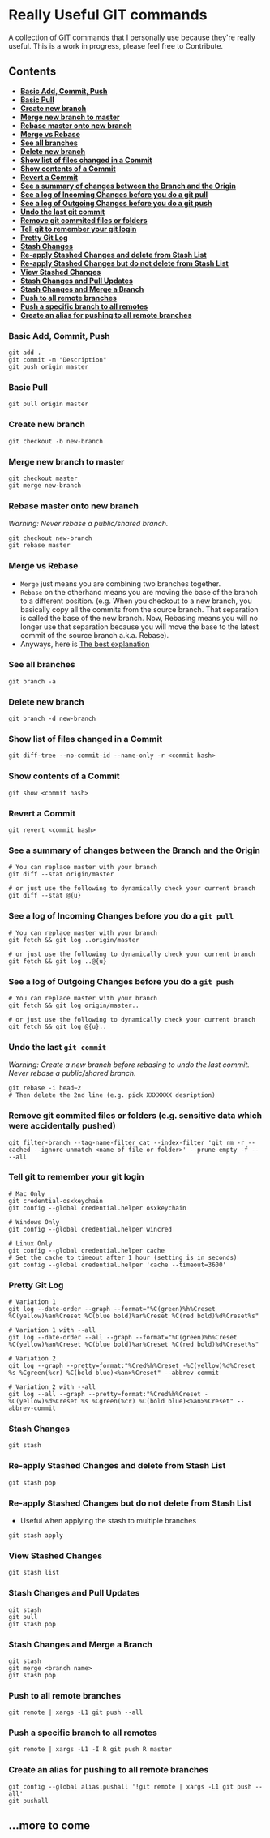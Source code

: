 # Really Useful GIT commands
A collection of GIT commands that I personally use because they're really useful. This is a work in progress, please feel free to Contribute.

## Contents
* **[Basic Add, Commit, Push](#basic-add-commit-push)**
* **[Basic Pull](#BasicPull)**
* **[Create new branch](#CreateNewBranch)**
* **[Merge new branch to master](#MergeNewBranchToMaster)**
* **[Rebase master onto new branch](#RebaseMasterOntoNewBranch)**
* **[Merge vs Rebase](#MergeVsRebase)**
* **[See all branches](#SeeAllBranches)**
* **[Delete new branch](#DeleteNewBranch)**
* **[Show list of files changed in a Commit](#ShowListOfFilesChangedInACommit)**
* **[Show contents of a Commit](#ShowContentsOfACommit)**
* **[Revert a Commit](#RevertACommit)**
* **[See a summary of changes between the Branch and the Origin](#SeeASummaryOfChangesBetweenTheBranchAndTheOrigin)**
* **[See a log of Incoming Changes before you do a git pull](#SeeALogOfIncomingChangesBeforeYouDoAGitPull)**
* **[See a log of Outgoing Changes before you do a git push](#SeeALogOfOutgoingChangesBeforeYouDoAGitPush)**
* **[Undo the last git commit](#UndoTheLastGitCommit)**
* **[Remove git commited files or folders](#RemoveGitCommitedFilesOrFolders)**
* **[Tell git to remember your git login](#TellGitToRememberYourGitLogin)**
* **[Pretty Git Log](#PrettyGitLog)**
* **[Stash Changes](#StashChanges)**
* **[Re-apply Stashed Changes and delete from Stash List](#PopStashChanges)**
* **[Re-apply Stashed Changes but do not delete from Stash List](#ApplyStashChanges)**
* **[View Stashed Changes](#ViewStashedChanges)**
* **[Stash Changes and Pull Updates](#StashAndPull)**
* **[Stash Changes and Merge a Branch](#StashAndMerge)**
* **[Push to all remote branches](#PushToAllRemoteBranches)**
* **[Push a specific branch to all remotes](#PushSpecificBranchToAllRemoteBranches)**
* **[Create an alias for pushing to all remote branches](#CreateAliasToPushToAllRemoteBranches)**

### Basic Add, Commit, Push
```
git add .
git commit -m "Description"
git push origin master
```

### <a id="BasicPull"></a>Basic Pull
```
git pull origin master
```

### <a id="CreateNewBranch"></a>Create new branch
```
git checkout -b new-branch
```

### <a id="MergeNewBranchToMaster"></a>Merge new branch to master
```
git checkout master
git merge new-branch
```

### <a id="RebaseMasterOntoNewBranch"></a>Rebase master onto new branch
*Warning: Never rebase a public/shared branch.*
```
git checkout new-branch
git rebase master
```

### <a id="MergeVsRebase"></a>Merge vs Rebase
- `Merge` just means you are combining two branches together.
- `Rebase` on the otherhand means you are moving the base of the branch to a different position. (e.g. When you checkout to a new branch, you basically copy all the commits from the source branch. That separation is called the base of the new branch. Now, Rebasing means you will no longer use that separation because you will move the base to the latest commit of the source branch a.k.a. Rebase).
- Anyways, here is [The best explanation](https://hackernoon.com/git-merge-vs-rebase-whats-the-diff-76413c117333)

### <a id="SeeAllBranches"></a>See all branches
```
git branch -a
```

### <a id="DeleteNewBranch"></a>Delete new branch
```
git branch -d new-branch
```

### <a id="ShowListOfFilesChangedInACommit"></a>Show list of files changed in a Commit
```
git diff-tree --no-commit-id --name-only -r <commit hash>
```

### <a id="ShowContentsOfACommit"></a>Show contents of a Commit
```
git show <commit hash>
```

### <a id="RevertACommit"></a>Revert a Commit
```
git revert <commit hash>
```

### <a id="SeeASummaryOfChangesBetweenTheBranchAndTheOrigin"></a>See a summary of changes between the Branch and the Origin
```
# You can replace master with your branch
git diff --stat origin/master
```
```
# or just use the following to dynamically check your current branch
git diff --stat @{u}
```

### <a id="SeeALogOfIncomingChangesBeforeYouDoAGitPull"></a>See a log of Incoming Changes before you do a `git pull`
```
# You can replace master with your branch
git fetch && git log ..origin/master
```
```
# or just use the following to dynamically check your current branch
git fetch && git log ..@{u}
```

### <a id="SeeALogOfOutgoingChangesBeforeYouDoAGitPush"></a>See a log of Outgoing Changes before you do a `git push`
```
# You can replace master with your branch
git fetch && git log origin/master..
```
```
# or just use the following to dynamically check your current branch
git fetch && git log @{u}..
```

### <a id="UndoTheLastGitCommit"></a>Undo the last `git commit`
*Warning: Create a new branch before rebasing to undo the last commit. Never rebase a public/shared branch.*
```
git rebase -i head~2
# Then delete the 2nd line (e.g. pick XXXXXXX desription)
```

### <a id="RemoveGitCommitedFilesOrFolders"></a>Remove git commited files or folders (e.g. sensitive data which were accidentally pushed)
```
git filter-branch --tag-name-filter cat --index-filter 'git rm -r --cached --ignore-unmatch <name of file or folder>' --prune-empty -f -- --all
```

### <a id="TellGitToRememberYourGitLogin"></a>Tell git to remember your git login
```
# Mac Only
git credential-osxkeychain
git config --global credential.helper osxkeychain
```
```
# Windows Only
git config --global credential.helper wincred
```
```
# Linux Only
git config --global credential.helper cache
# Set the cache to timeout after 1 hour (setting is in seconds)
git config --global credential.helper 'cache --timeout=3600'
```

### <a id="PrettyGitLog"></a>Pretty Git Log
```
# Variation 1
git log --date-order --graph --format="%C(green)%h%Creset %C(yellow)%an%Creset %C(blue bold)%ar%Creset %C(red bold)%d%Creset%s"
```
```
# Variation 1 with --all
git log --date-order --all --graph --format="%C(green)%h%Creset %C(yellow)%an%Creset %C(blue bold)%ar%Creset %C(red bold)%d%Creset%s"
```

```
# Variation 2
git log --graph --pretty=format:"%Cred%h%Creset -%C(yellow)%d%Creset %s %Cgreen(%cr) %C(bold blue)<%an>%Creset" --abbrev-commit
```
```
# Variation 2 with --all
git log --all --graph --pretty=format:"%Cred%h%Creset -%C(yellow)%d%Creset %s %Cgreen(%cr) %C(bold blue)<%an>%Creset" --abbrev-commit
```

### <a id="StashChanges"></a>Stash Changes
```
git stash
```

### <a id="PopStashChanges"></a>Re-apply Stashed Changes and delete from Stash List
```
git stash pop
```

### <a id="ApplyStashChanges"></a>Re-apply Stashed Changes but do not delete from Stash List
- Useful when applying the stash to multiple branches
```
git stash apply
```

### <a id="ViewStashedChanges"></a>View Stashed Changes
```
git stash list
```

### <a id="StashAndPull"></a>Stash Changes and Pull Updates
```
git stash
git pull
git stash pop
```

### <a id="StashAndMerge"></a>Stash Changes and Merge a Branch
```
git stash
git merge <branch name>
git stash pop
```

### <a id="PushToAllRemoteBranches"></a>Push to all remote branches
```
git remote | xargs -L1 git push --all
```

### <a id="PushSpecificBranchToAllRemoteBranches"></a>Push a specific branch to all remotes
```
git remote | xargs -L1 -I R git push R master
```

### <a id="CreateAliasToPushToAllRemoteBranches"></a>Create an alias for pushing to all remote branches
```
git config --global alias.pushall '!git remote | xargs -L1 git push --all'
git pushall
```

## ...more to come
